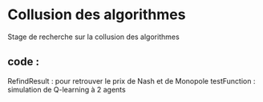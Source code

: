 # Collusion des algorithmes 
Stage de recherche sur la collusion des algorithmes 
## code : 
RefindResult : pour retrouver le prix de Nash et de Monopole
testFunction : simulation de Q-learning à 2 agents 
